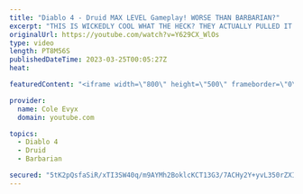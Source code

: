 ```yaml
---
title: "Diablo 4 - Druid MAX LEVEL Gameplay! WORSE THAN BARBARIAN?"
excerpt: "THIS IS WICKEDLY COOL WHAT THE HECK? THEY ACTUALLY PULLED IT OFF! THEY ACTUALLY PULLED DRUID OFF IN ..."
originalUrl: https://youtube.com/watch?v=Y629CX_WlOs
type: video
length: PT8M56S
publishedDateTime: 2023-03-25T00:05:27Z
heat: 

featuredContent: "<iframe width=\"800\" height=\"500\" frameborder=\"0\" src=\"https://www.youtube.com/embed/Y629CX_WlOs\" allow=\"accelerometer; autoplay; encrypted-media; gyroscope; picture-in-picture\" allowfullscreen></iframe>"

provider:
  name: Cole Evyx
  domain: youtube.com

topics:
  - Diablo 4
  - Druid
  - Barbarian

secured: "5tK2pQsfaSiR/xTI3SW40q/m9AYMh2BoklcKCT13G3/7ACHy2Y+yvL350rZXIaz83CulotoTqJW+LVBYPR422nTOkGhqZHu35yLZaU5HcjiT92dFB8uOxqW3+sZtLXqYrqTmH0fA7IIP6v37OSVBF0lFwyxcFJ1ZtcIsWG8FFNb0CWccK1yhnHoavZmx66hQtwckptdFsx07hzfCo2hWH4fFxSqSWhWGwH+TcSpl7EbsLX5OwsPI6+D+XJklfs4PVIarZ2bGbtYJC3VV/Z2b+k/zTJ5YmBWnHL3BF179Zpx70UBBnfrH8GeZ2cwk9JZxdF5iO3jI78/UjluTmfL8mH9tX2b+mwytGVu4RgGWgT26+RZB9kFWvrZN7xj0sWOa5pLqm7zQLPoCplniXYXqGrqSA0KepfuzYhdxq04J71w=;erziPfZznLrl/e3Fu2kd9w=="
---
```


